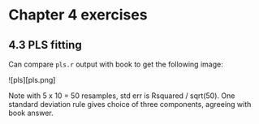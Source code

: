 # Chapter 4 exercises

## 4.3 PLS fitting

Can compare `pls.r` output with book to get the following image:

![pls][pls.png]

Note with 5 x 10 = 50 resamples, std err is Rsquared / sqrt(50). One standard deviation rule gives choice of three components, agreeing with book answer. 
